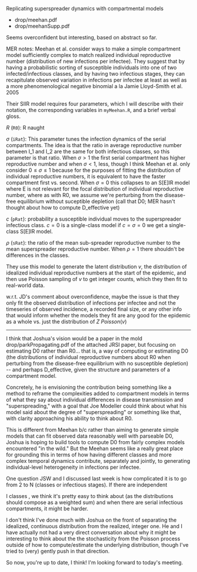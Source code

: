 
Replicating superspreader dynamics with compartmental models
* drop/meehan.pdf
* drop/meehanSupp.pdf

Seems overconfident but interesting, based on abstract so far.

MER notes: Meehan et al. consider ways to make a simple compartment model
sufficiently complex to match realized individual reproductive number
(distribution of new infections per infectee). They suggest that by having a
probabilistic sorting of susceptible individuals into one of two
infected/infectious classes, and by having two infectious stages, they can
recapitulate observed variation in infections per infectee at least as well as a
more phenomenological negative binomial a la Jamie Lloyd-Smith et al. 2005

Their SIIR model requires four parameters, which I will describe with their
notation, the corresponding variables in `myMeehan.R`, and a brief verbal gloss.

$R$ (`R0`): R naught

$\sigma$ (`iRat`): This parameter tunes the infection dynamics of the serial
compartments. The idea is that the ratio in average reproductive number between
I_1 and I_2 are the same for both infectious classes, so this parameter is that
ratio. When $\sigma>1$ the first serial compartment has higher reproductive
number and when $\sigma<1$, less, though I think Meehan et al. only consider $0
\leq \sigma \leq 1$ because for the purposes of fitting the distribution of
individual reproductive numbers, it is equivalent to have the faster compartment
first vs. second. When $\sigma = 0$ this collapses to an S[E]IR model where E is
not relevant for the focal distribution of individual reproductive number, where
as with R0, we assume we're perturbing from the disease-free equilibrium without
suceptible depletion (call that D0; MER hasn't thought about how to compute
D_effective yet)

$c$ (`pRat`): probability a susceptible individual moves to the superspreader
infectious class. $c = 0$ is a single-class model if $c = \sigma = 0$ we get a
single-class S[E]IR model.

$\rho$ (`sRat`): the ratio of the mean sub-spreader reproductive number to the
mean superspreader reproductive number. When $\rho = 1$ there shouldn't be
differences in the classes.


They use this model to generate the latent distribution $v$, the distribution of 
idealized individual reproductive numbers at the start of the epidemic, and then 
use Poisson sampling of $v$ to get integer counts, which they then fit to real-world data.

w.r.t. JD's comment about overconfidence, maybe the issue is that they only fit
the observed distribution of infections per infectee and not the timeseries of
observed incidence, a recorded final size, or any other info that would inform
whether the models they fit are any good for the epidemic as a whole vs. just the
distribution of $Z ~ Poisson(v)$

----------------------------------------------------------------------

I think that Joshua's vision would be a paper in the mold drop/parkPropagating.pdf of the attached JRSI paper, but focusing on estimating D0 rather than R0...  that is, a way of computing or estimating D0 (the distributions of individual reproductive numbers about R0 when perturbing from the disease-free equilibrium with no susceptible depletion) -- and perhaps D_effective, given the structure and parameters of a compartment model.

Concretely, he is envisioning the contribution being something like a method to reframe the complexities added to compartment models in terms of what they say about individual differences in disease transmission and "superspreading," with a goal that Joe Modeller could think about what his model said about the degree of "superspreading" or something like that, with clarity approaching his ability to think about R0.

This is different from Meehan b/c rather than aiming to generate simple models that can fit observed data reasonably well with parseable D0, Joshua is hoping to build tools to compute D0 from fairly complex models encountered "in the wild." But the Meehan seems like a really great place for grounding this in terms of how having different classes and more complex temporal dynamics contribute, separately and jointly, to generating individual-level heterogeneity in infections per infectee.

One question JSW and I discussed last week is how complicated it is to go from 2 to N (classes or infectious stages). If there are independent

I classes , we think it's pretty easy to think about (as the distributions should compose as a weighted sum) and when there are serial infectious compartments, it might be harder.

I don't think I've done much with Joshua on the front of separating the idealized, continuous distribution from the realized, integer one. He and I have actually not had a very direct conversation about why it might be interesting to think about the the stochasticity from the Poisson process outside of how to compute/estimate the underlying distribution, though I've tried to (very) gently push in that direction.

So now, you're up to date, I think! I'm looking forward to today's meeting.


